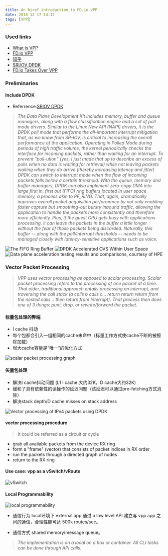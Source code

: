 ```yaml
---
title: An biref introduction to FD.io VPP
date: 2018-12-17 14:12
tags: [VPP]
---
```


### Used links

- [What is VPP](https://wiki.fd.io/view/VPP/What_is_VPP%3F)
- [FD.io VPP](https://wiki.fd.io/view/VPP)
- [知乎](https://zhuanlan.zhihu.com/p/40049446)
- [SRI/OV DPDK](https://www.metaswitch.com/blog/accelerating-the-nfv-data-plane)
- [FD.io Takes Over VPP](https://www.metaswitch.com/blog/fd.io-takes-over-vpp)

### Preliminaries

#### Include DPDK

- Referrence:[SRIOV DPDK](https://www.metaswitch.com/blog/accelerating-the-nfv-data-plane)

> *The Data Plane Development Kit includes memory, buffer and queue managers, along with a flow classification engine and a set of poll mode drivers. Similar to the Linux New API (NAPI) drivers, it is the DPDK poll mode that performs the all-important interrupt mitigation that, as we know from SR-IOV, is critical to increasing the overall performance of the application. Operating in Polled Mode during periods of high traffic volume, the kernel periodically checks the interface for incoming packets, rather than waiting for an interrupt. To prevent "poll-ution" (yes, I just made that up to describe an excess of polls when no data is waiting for retrieval) while not leaving packets waiting when they do arrive (thereby increasing latency and jitter) DPDK can switch to interrupt mode when the flow of incoming packets falls below a certain threshold.*
> *With the queue, memory and buffer managers, DPDK can also implement zero-copy DMA into large first in, first out (FIFO) ring buffers located in user space memory, a process akin to PF_RING. That, again, dramatically improves overall packet acquisition performance by not only enabling faster capture but smoothing-out bursty inbound traffic, allowing the application to handle the packets more consistently and therefore more efficiently. Plus, if the guest CPU gets busy with applications processing, it can leave the packets in the buffer a little longer without the fear of those packets being discarded. Naturally, this buffer -- along with the poll/interrupt thresholds -- needs to be managed closely with latency-sensitive applications such as voice.*

![The FIFO Ring Buffer](https://www.metaswitch.com/hs-fs/hubfs/accelerating-the-NFV-data-plane-FIFO-ring.png?t=1451591795958&width=750&height=212&name=accelerating-the-NFV-data-plane-FIFO-ring.png)
![DPDK Accelerated OVS Within User Space](https://www.metaswitch.com/hubfs/accelerating-the-NFV-data-plane-ovs-micro-mega-flow-DPDK.png?t=1451591795958)
![Data plane acceleration testing results and comparisons, courtesy of HPE](https://www.metaswitch.com/hs-fs/hubfs/accelerating-the-NFV-data-plane-hp-tests-results.png?t=1451591795958&width=750&height=222&name=accelerating-the-NFV-data-plane-hp-tests-results.png)

### Vector Packet Processing

> *VPP uses vector processing as opposed to scalar processing. Scalar packet processing refers to the processing of one packet at a time. That older, traditional approach entails processing an interrupt, and traversing the call stack (a calls b calls c... return return return from the nested calls... then return from Interrupt). That process then does one of 3 things: punt, drop, or rewrite/forward the packet.*

#### 标量包处理的弊端

- I cache 抖动
- 每个包都会引入一组相同的cache未命中（标量工作方式使cache不断的被擦除加载）
- 增大cache容量是“唯一”的优化方式

![scalar packet processing graph](https://www.metaswitch.com/hs-fs/hubfs/Blogs/fd-io-pre-vpp-forwarding_graph.png?width=800&height=497&name=fd-io-pre-vpp-forwarding_graph.png)

#### 矢量包处理

- 解决I cache抖动问题 (L1 I cache 大约32K，D cache大约32K)
- 缓和了具有依赖性的读操作的延迟问题（该延迟可以通过pre-fetching方式消除）
- 解决stack depth/D cache misses on stack address

![Vector processing of IPv4 packets using DPDK](https://www.metaswitch.com/hs-fs/hubfs/Blogs/fd-io-vpp-forwarding_graph.png?width=800&height=496&name=fd-io-vpp-forwarding_graph.png)

#### vector processing procedure

> It could be referred as a circuit or cycle

- grab all available packets from the device RX ring
- form a "frame" (vector) that consists of packet indices in RX order
- run the packets through a directed graph of nodes
- return to the RX ring

#### Use case: vpp as a vSwitch/vRoute

![vSwitch](https://wiki.fd.io/images/1/15/VPP_App_as_vSwitch_with_local_programmability_x260.jpg)

#### Local Programmability

![local programmability](https://img-blog.csdn.net/20160421141931994)

- 通信行为
local环境下 external app 通过 a low level API 建立与 vpp app 之间的通信，合理性能可达 500k routes/sec。

- 通信方式
shared memory/message queue。
> *The implementation is on a local on a box or container. All CLI tasks can be done through API calls.*

